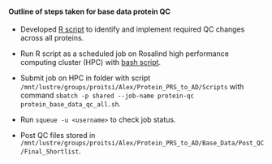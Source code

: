 #### Outline of steps taken for base data protein QC

- Developed [R script](https://github.com/AlexHandy1/ad-genetic-overlap-analysis/blob/master/protein-prs-to-ad/protein_base_data_qc_all.R) to identify and implement required QC changes across all proteins.  

- Run R script as a scheduled job on Rosalind high performance computing cluster (HPC) with [bash script](https://github.com/AlexHandy1/ad-genetic-overlap-analysis/blob/master/protein-prs-to-ad/protein_base_data_qc_all.sh).  

- Submit job on HPC in folder with script `/mnt/lustre/groups/proitsi/Alex/Protein_PRS_to_AD/Scripts` with command `sbatch -p shared --job-name protein-qc protein_base_data_qc_all.sh`.  

- Run `squeue -u <username>` to check job status.  

- Post QC files stored in `/mnt/lustre/groups/proitsi/Alex/Protein_PRS_to_AD/Base_Data/Post_QC/Final_Shortlist`.  
